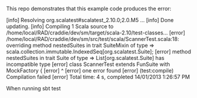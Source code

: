 This repo demonstrates that this example code produces the error:


[info] Resolving org.scalatest#scalatest_2.10.0;2.0.M5 ...
[info] Done updating.
[info] Compiling 1 Scala source to /home/local/RAD/craddie/dev/sm/target/scala-2.10/test-classes...
[error] /home/local/RAD/craddie/dev/sm/src/test/scala/ScannerTest.scala:18: overriding method nestedSuites in trait SuiteMixin of type => scala.collection.immutable.IndexedSeq[org.scalatest.Suite];
[error]  method nestedSuites in trait Suite of type => List[org.scalatest.Suite] has incompatible type
[error] class ScannerTest extends FunSuite with MockFactory {
[error]       ^
[error] one error found
[error] (test:compile) Compilation failed
[error] Total time: 4 s, completed 14/01/2013 1:26:57 PM

When running sbt test

